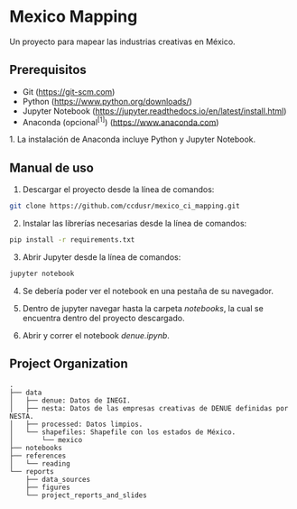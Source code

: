 # Mexico Mapping

Un proyecto para mapear las industrias creativas en México.

## Prerequisitos

- Git (https://git-scm.com)
- Python (https://www.python.org/downloads/)
- Jupyter Notebook (https://jupyter.readthedocs.io/en/latest/install.html)
- Anaconda (opcional<sup>[1]</sup>) (https://www.anaconda.com)

<a name="anaconda">1.</a> La instalación de Anaconda incluye Python y Jupyter Notebook.

## Manual de uso

1. Descargar el proyecto desde la línea de comandos:
```bash
git clone https://github.com/ccdusr/mexico_ci_mapping.git
```

2. Instalar las librerías necesarias desde la línea de comandos:
```bash
pip install -r requirements.txt
```

3. Abrir Jupyter desde la línea de comandos:
```bash
jupyter notebook
```

4. Se debería poder ver el notebook en una pestaña de su navegador.

5. Dentro de jupyter navegar hasta la carpeta *notebooks*, la cual se encuentra dentro del proyecto descargado.

6. Abrir y correr el notebook *denue.ipynb*.

Project Organization
------------
    .
    ├── data
    │   ├── denue: Datos de INEGI.
    │   ├── nesta: Datos de las empresas creativas de DENUE definidas por NESTA.
    │   ├── processed: Datos limpios.
    │   └── shapefiles: Shapefile con los estados de México.
    │       └── mexico
    ├── notebooks
    ├── references
    │   └── reading
    └── reports
        ├── data_sources
        ├── figures
        └── project_reports_and_slides
